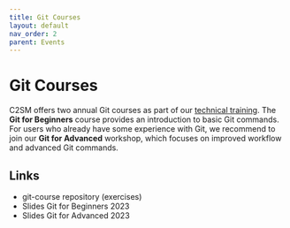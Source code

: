 ```yaml
---
title: Git Courses
layout: default
nav_order: 2
parent: Events
---
```


# Git Courses

C2SM offers two annual Git courses as part of our [technical training](https://c2sm.ethz.ch/education/technical-training.html).
The **Git for Beginners** course provides an introduction to basic Git commands. For users who already have some experience with Git, we recommend to join our **Git for Advanced** workshop, which focuses on improved workflow and advanced Git commands.

## Links

- git-course repository (exercises)
- Slides Git for Beginners 2023
- Slides Git for Advanced 2023
